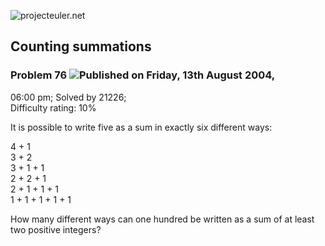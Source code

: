 ![projecteuler.net](images/print_page_logo.png)

## Counting summations

### Problem 76 ![](images/icon_info.png)Published on Friday, 13th August 2004,
06:00 pm; Solved by 21226;  
Difficulty rating: 10%

It is possible to write five as a sum in exactly six different ways:

4 + 1  
3 + 2  
3 + 1 + 1  
2 + 2 + 1  
2 + 1 + 1 + 1  
1 + 1 + 1 + 1 + 1

How many different ways can one hundred be written as a sum of at least two
positive integers?

  
  

